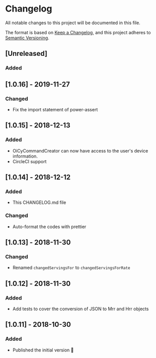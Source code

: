 # Changelog

All notable changes to this project will be documented in this file.

The format is based on [Keep a Changelog](https://keepachangelog.com/en/1.0.0/),
and this project adheres to [Semantic Versioning](https://semver.org/spec/v2.0.0.html).

## [Unreleased]

### Added

## [1.0.16] - 2019-11-27

### Changed

- Fix the import statement of power-assert

## [1.0.15] - 2018-12-13

### Added

- OiCyCommandCreator can now have access to the user's device information.
- CircleCI support

## [1.0.14] - 2018-12-12

### Added

- This CHANGELOG.md file

### Changed

- Auto-format the codes with prettier

## [1.0.13] - 2018-11-30

### Changed

- Renamed `changedServingsFor` to `changedServingsForRate`

## [1.0.12] - 2018-11-30

### Added

- Add tests to cover the conversion of JSON to Mrr and Hrr objects

## [1.0.11] - 2018-10-30

### Added

- Published the initial version :tada:
